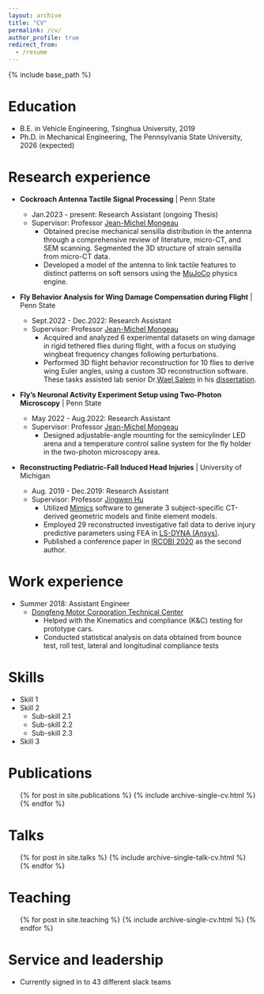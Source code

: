 ```yaml
---
layout: archive
title: "CV"
permalink: /cv/
author_profile: true
redirect_from:
  - /resume
---
```


{% include base_path %}

Education
======
* B.E. in Vehicle Engineering, Tsinghua University, 2019
* Ph.D. in Mechanical Engineering, The Pennsylvania State University, 2026 (expected)

Research experience
======
* **Cockroach Antenna Tactile Signal Processing** \| Penn State
  * Jan.2023 - present: Research Assistant (ongoing Thesis)
  * Supervisor: Professor [Jean-Michel Mongeau](https://sites.psu.edu/mongeau/PIbio/)
    * Obtained precise mechanical sensilla distribution in the antenna through a comprehensive review of literature, micro-CT, and SEM scanning. Segmented the 3D structure of strain sensilla from micro-CT data.
    * Developed a model of the antenna to link tactile features to distinct patterns on soft sensors using the [MuJoCo](https://mujoco.readthedocs.io/en/stable/overview.html) physics engine.

* **Fly Behavior Analysis for Wing Damage Compensation during Flight** \| Penn State
  * Sept.2022 - Dec.2022: Research Assistant
  * Supervisor: Professor [Jean-Michel Mongeau](https://sites.psu.edu/mongeau/PIbio/)
    * Acquired and analyzed 6 experimental datasets on wing damage in rigid tethered flies during flight, with a focus on studying wingbeat frequency changes following perturbations.
    * Performed 3D flight behavior reconstruction for 10 flies to derive wing Euler angles, using a custom 3D reconstruction software. These tasks assisted lab senior Dr.[Wael Salem](https://www.linkedin.com/in/wael-salem/) in his [dissertation](https://etda.libraries.psu.edu/catalog/19881was29).

* **Fly’s Neuronal Activity Experiment Setup using Two-Photon Microscopy** \| Penn State
  * May 2022 - Aug.2022: Research Assistant
  * Supervisor: Professor [Jean-Michel Mongeau](https://sites.psu.edu/mongeau/PIbio/)
    * Designed adjustable-angle mounting for the semicylinder LED arena and a temperature control saline system for the fly holder in the two-photon microscopy area.

* **Reconstructing Pediatric-Fall Induced Head Injuries** \| University of Michigan
  * Aug. 2019 - Dec.2019: Research Assistant
  * Supervisor: Professor [Jingwen Hu](https://sites.google.com/umich.edu/jingwenhu/home)
    * Utilized [Mimics](https://www.materialise.com/en/healthcare/mimics-innovation-suite/mimics) software to generate 3 subject-specific CT-derived geometric models and finite element models.
    * Employed 29 reconstructed investigative fall data to derive injury predictive parameters using FEA in [LS-DYNA (Ansys)](https://www.ansys.com/products/structures/ansys-ls-dyna).
    * Published a conference paper in [IRCOBI 2020](http://www.ircobi.org/wordpress/downloads/irc20-asia/pdf-files/2046a.pdf) as the second author.

Work experience
======
* Summer 2018: Assistant Engineer
  * [Dongfeng Motor Corporation Technical Center](http://www.dongfeng-global.com/)
    * Helped with the Kinematics and compliance (K&C) testing for prototype cars.
    * Conducted statistical analysis on data obtained from bounce test, roll test, lateral and longitudinal compliance tests
  
Skills
======
* Skill 1
* Skill 2
  * Sub-skill 2.1
  * Sub-skill 2.2
  * Sub-skill 2.3
* Skill 3

Publications
======
  <ul>{% for post in site.publications %}
    {% include archive-single-cv.html %}
  {% endfor %}</ul>
  
Talks
======
  <ul>{% for post in site.talks %}
    {% include archive-single-talk-cv.html %}
  {% endfor %}</ul>
  
Teaching
======
  <ul>{% for post in site.teaching %}
    {% include archive-single-cv.html %}
  {% endfor %}</ul>
  
Service and leadership
======
* Currently signed in to 43 different slack teams
